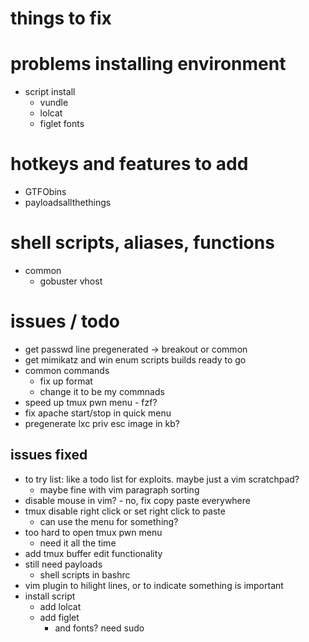 # things to fix

# problems installing environment
- script install
  - vundle
  - lolcat
  - figlet fonts

# hotkeys and features to add
- GTFObins
- payloadsallthethings

# shell scripts, aliases, functions
- common
  - gobuster vhost

# issues / todo
- get passwd line pregenerated -> breakout or common
- get mimikatz and win enum scripts builds ready to go
- common commands
  - fix up format
  - change it to be my commnads
- speed up tmux pwn menu - fzf?
- fix apache start/stop in quick menu
- pregenerate lxc priv esc image in kb?

## issues fixed
- to try list: like a todo list for exploits. maybe just a vim scratchpad? 
  - maybe fine with vim paragraph sorting
- disable mouse in vim? - no, fix copy paste everywhere
- tmux disable right click or set right click to paste
  - can use the menu for something?
- too hard to open tmux pwn menu
  - need it all the time
- add tmux buffer edit functionality
- still need payloads
  - shell scripts in bashrc
- vim plugin to hilight lines, or to indicate something is important
- install script
  - add lolcat
  - add figlet
    - and fonts? need sudo
